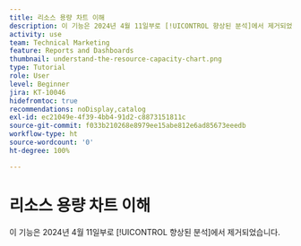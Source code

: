 ```yaml
---
title: 리소스 용량 차트 이해
description: 이 기능은 2024년 4월 11일부로 [!UICONTROL 향상된 분석]에서 제거되었습니다.
activity: use
team: Technical Marketing
feature: Reports and Dashboards
thumbnail: understand-the-resource-capacity-chart.png
type: Tutorial
role: User
level: Beginner
jira: KT-10046
hidefromtoc: true
recommendations: noDisplay,catalog
exl-id: ec21049e-4f39-4bb4-91d2-c8873151811c
source-git-commit: f033b210268e8979ee15abe812e6ad85673eeedb
workflow-type: ht
source-wordcount: '0'
ht-degree: 100%

---
```


# 리소스 용량 차트 이해

이 기능은 2024년 4월 11일부로 [!UICONTROL 향상된 분석]에서 제거되었습니다.


